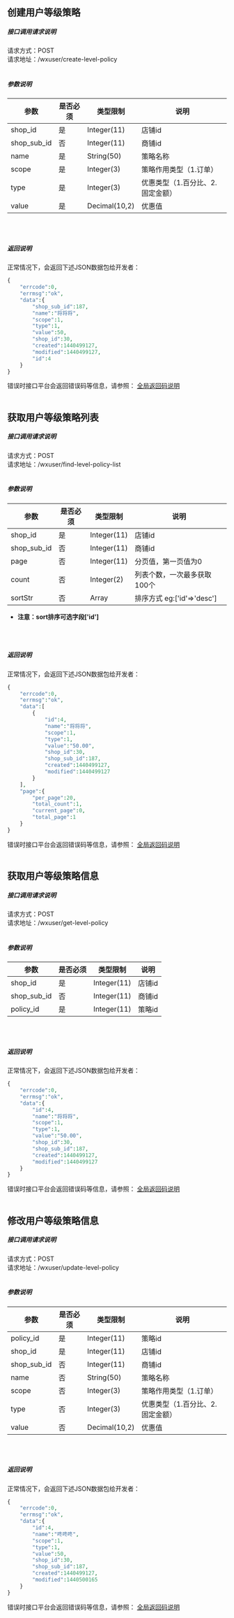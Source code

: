 ## __创建用户等级策略__
##### 接口调用请求说明
请求方式：POST
<br  />
请求地址：/wxuser/create-level-policy
<br  /><br  />
##### 参数说明
| 参数 | 是否必须 | 类型限制 | 说明 |
| -- | -- | -- | -- |
| shop_id | 是 | Integer(11) | 店铺id |
| shop_sub_id | 否 | Integer(11) | 商铺id |
| name | 是 | String(50) | 策略名称 |
| scope | 是 | Integer(3) | 策略作用类型（1.订单） |
| type | 是 | Integer(3) | 优惠类型（1.百分比、2.固定金额） |
| value | 是 | Decimal(10,2) | 优惠值 |
<br  /><br  />
##### 返回说明
正常情况下，会返回下述JSON数据包给开发者：
```php
{
    "errcode":0,
    "errmsg":"ok",
    "data":{
        "shop_sub_id":187,
        "name":"将将将",
        "scope":1,
        "type":1,
        "value":50,
        "shop_id":30,
        "created":1440499127,
        "modified":1440499127,
        "id":4
    }
}
```
错误时接口平台会返回错误码等信息，请参照：
[全局返回码说明](/error-code.html)
<br  /><br  />

## __获取用户等级策略列表__
##### 接口调用请求说明
请求方式：POST
<br  />
请求地址：/wxuser/find-level-policy-list
<br  /><br  />
##### 参数说明
| 参数 | 是否必须 | 类型限制 | 说明 |
| -- | -- | -- | -- |
| shop_id | 是 | Integer(11) | 店铺id |
| shop_sub_id | 否 | Integer(11) | 商铺id |
| page | 否 | Integer(11) | 分页值，第一页值为0 |
| count | 否 | Integer(2) | 列表个数，一次最多获取100个 |
| sortStr | 否 | Array | 排序方式 eg:['id'=>'desc'] |
* **注意：sort排序可选字段['id']**

<br  /><br  />
##### 返回说明
正常情况下，会返回下述JSON数据包给开发者：
```php
{
    "errcode":0,
    "errmsg":"ok",
    "data":[
        {
            "id":4,
            "name":"将将将",
            "scope":1,
            "type":1,
            "value":"50.00",
            "shop_id":30,
            "shop_sub_id":187,
            "created":1440499127,
            "modified":1440499127
        }
    ],
    "page":{
        "per_page":20,
        "total_count":1,
        "current_page":0,
        "total_page":1
    }
}
```
错误时接口平台会返回错误码等信息，请参照：
[全局返回码说明](/error-code.html)
<br  /><br  />

## __获取用户等级策略信息__
##### 接口调用请求说明
请求方式：POST
<br  />
请求地址：/wxuser/get-level-policy
<br  /><br  />
##### 参数说明
| 参数 | 是否必须 | 类型限制 | 说明 |
| -- | -- | -- | -- |
| shop_id | 是 | Integer(11) | 店铺id |
| shop_sub_id | 否 | Integer(11) | 商铺id |
| policy_id | 是 | Integer(11) | 策略id |
<br  /><br  />
##### 返回说明
正常情况下，会返回下述JSON数据包给开发者：
```php
{
    "errcode":0,
    "errmsg":"ok",
    "data":{
        "id":4,
        "name":"将将将",
        "scope":1,
        "type":1,
        "value":"50.00",
        "shop_id":30,
        "shop_sub_id":187,
        "created":1440499127,
        "modified":1440499127
    }
}
```
错误时接口平台会返回错误码等信息，请参照：
[全局返回码说明](/error-code.html)
<br  /><br  />

## __修改用户等级策略信息__
##### 接口调用请求说明
请求方式：POST
<br  />
请求地址：/wxuser/update-level-policy
<br  /><br  />
##### 参数说明
| 参数 | 是否必须 | 类型限制 | 说明 |
| -- | -- | -- | -- |
| policy_id | 是 | Integer(11) | 策略id |
| shop_id | 是 | Integer(11) | 店铺id |
| shop_sub_id | 否 | Integer(11) | 商铺id |
| name | 否 | String(50) | 策略名称 |
| scope | 否 | Integer(3) | 策略作用类型（1.订单） |
| type | 否 | Integer(3) | 优惠类型（1.百分比、2.固定金额） |
| value | 否 | Decimal(10,2) | 优惠值 |
<br  /><br  />
##### 返回说明
正常情况下，会返回下述JSON数据包给开发者：
```php
{
    "errcode":0,
    "errmsg":"ok",
    "data":{
        "id":4,
        "name":"咚咚咚",
        "scope":1,
        "type":1,
        "value":50,
        "shop_id":30,
        "shop_sub_id":187,
        "created":1440499127,
        "modified":1440500165
    }
}
```
错误时接口平台会返回错误码等信息，请参照：
[全局返回码说明](/error-code.html)
<br  /><br  />
